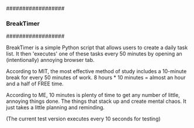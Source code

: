 ##################
### BreakTimer ###
##################

BreakTimer is a simple Python script that allows users to create a daily task list. 
It then 'executes' one of these tasks every 50 minutes by opening an (intentionally) annoying browser tab.

According to MIT, the most effective method of study includes a 10-minute break for every 50 minutes of work.
8 hours * 10 minutes = almost an hour and a half of FREE time.

According to ME, 10 minutes is plenty of time to get any number of little, annoying things done. The things that stack up and create mental chaos.
It just takes a little planning and reminding.

(The current test version executes every 10 seconds for testing)
